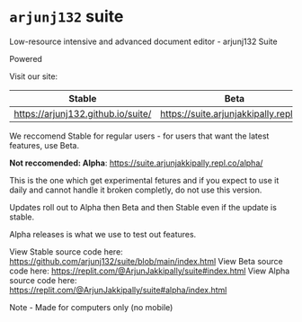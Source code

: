 # `arjunj132` suite
Low-resource intensive and advanced document editor - arjunj132 Suite

Powered 

Visit our site:

| Stable                             | Beta                                   |
|------------------------------------|----------------------------------------|
| https://arjunj132.github.io/suite/ | https://suite.arjunjakkipally.repl.co/ |

We reccomend Stable for regular users - for users that want the latest features, use Beta.

**Not reccomended: Alpha**:
https://suite.arjunjakkipally.repl.co/alpha/

This is the one which get experimental fetures and if you expect to use it daily and cannot handle it broken completly, do not use this version.

Updates roll out to Alpha then Beta and then Stable even if the update is stable.

Alpha releases is what we use to test out features.

View Stable source code here: https://github.com/arjunj132/suite/blob/main/index.html
View Beta source code here: https://replit.com/@ArjunJakkipally/suite#index.html
View Alpha source code here: https://replit.com/@ArjunJakkipally/suite#alpha/index.html

Note - Made for computers only (no mobile)
